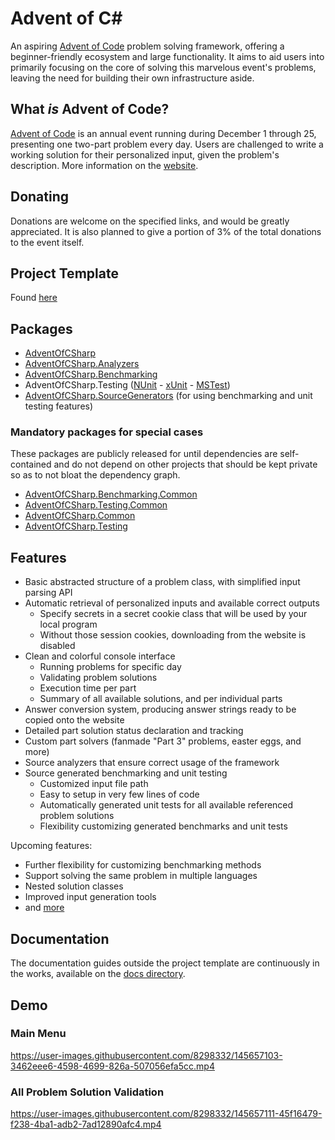# Advent of C#

An aspiring [Advent of Code](https://adventofcode.com/) problem solving framework, offering a beginner-friendly ecosystem and large functionality.
It aims to aid users into primarily focusing on the core of solving this marvelous event's problems, leaving the need for building their own infrastructure aside.

## What *is* Advent of Code?

[Advent of Code](https://adventofcode.com/) is an annual event running during December 1 through 25, presenting one two-part problem every day.
Users are challenged to write a working solution for their personalized input, given the problem's description. More information on the [website](https://adventofcode.com/about).

## Donating

Donations are welcome on the specified links, and would be greatly appreciated. It is also planned to give a portion of 3% of the total donations to the event itself.

## Project Template

Found [here](https://github.com/AlFasGD/AdventOfCSharp.Template)

## Packages

- [AdventOfCSharp](https://www.nuget.org/packages/AdventOfCSharp)
- [AdventOfCSharp.Analyzers](https://www.nuget.org/packages/AdventOfCSharp.Analyzers)
- [AdventOfCSharp.Benchmarking](https://www.nuget.org/packages/AdventOfCSharp.Benchmarking)
- AdventOfCSharp.Testing ([NUnit](https://www.nuget.org/packages/AdventOfCSharp.Testing.NUnit) - [xUnit](https://www.nuget.org/packages/AdventOfCSharp.Testing.XUnit) - [MSTest](https://www.nuget.org/packages/AdventOfCSharp.Testing.MSTest))
- [AdventOfCSharp.SourceGenerators](https://www.nuget.org/packages/AdventOfCSharp.SourceGenerators) (for using benchmarking and unit testing features)

### Mandatory packages for special cases

These packages are publicly released for until dependencies are self-contained and do not depend on other projects that should be kept private so as to not bloat the dependency graph.
- [AdventOfCSharp.Benchmarking.Common](https://www.nuget.org/packages/AdventOfCSharp.Benchmarking.Common/)
- [AdventOfCSharp.Testing.Common](https://www.nuget.org/packages/AdventOfCSharp.Testing.Common/)
- [AdventOfCSharp.Common](https://www.nuget.org/packages/AdventOfCSharp.Common/)
- [AdventOfCSharp.Testing](https://www.nuget.org/packages/AdventOfCSharp.Testing/)

## Features

- Basic abstracted structure of a problem class, with simplified input parsing API
- Automatic retrieval of personalized inputs and available correct outputs
  - Specify secrets in a secret cookie class that will be used by your local program
  - Without those session cookies, downloading from the website is disabled
- Clean and colorful console interface
  - Running problems for specific day
  - Validating problem solutions
  - Execution time per part
  - Summary of all available solutions, and per individual parts
- Answer conversion system, producing answer strings ready to be copied onto the website
- Detailed part solution status declaration and tracking
- Custom part solvers (fanmade "Part 3" problems, easter eggs, and more)
- Source analyzers that ensure correct usage of the framework
- Source generated benchmarking and unit testing
  - Customized input file path
  - Easy to setup in very few lines of code
  - Automatically generated unit tests for all available referenced problem solutions
  - Flexibility customizing generated benchmarks and unit tests

Upcoming features:
- Further flexibility for customizing benchmarking methods
- Support solving the same problem in multiple languages
- Nested solution classes
- Improved input generation tools
- and [more](https://github.com/AlFasGD/AdventOfCSharp/issues)

## Documentation

The documentation guides outside the project template are continuously in the works, available on the [docs directory](/docs/).

## Demo

### Main Menu

https://user-images.githubusercontent.com/8298332/145657103-3462eee6-4598-4699-826a-507056efa5cc.mp4

### All Problem Solution Validation

https://user-images.githubusercontent.com/8298332/145657111-45f16479-f238-4ba1-adb2-7ad12890afc4.mp4

